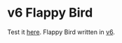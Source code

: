 # v6 Flappy Bird

Test it [here](https://silent-tempest.github.io/v6-flappy-bird/).
Flappy Bird written in [v6](https://github.io/silent-tempest/v6/).
